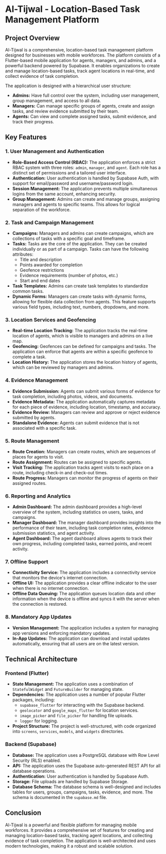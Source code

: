 
# Al-Tijwal - Location-Based Task Management Platform

## Project Overview

Al-Tijwal is a comprehensive, location-based task management platform designed for businesses with mobile workforces. The platform consists of a Flutter-based mobile application for agents, managers, and admins, and a powerful backend powered by Supabase. It enables organizations to create and manage location-based tasks, track agent locations in real-time, and collect evidence of task completion.

The application is designed with a hierarchical user structure:

*   **Admins:** Have full control over the system, including user management, group management, and access to all data.
*   **Managers:** Can manage specific groups of agents, create and assign tasks, and review evidence submitted by their team.
*   **Agents:** Can view and complete assigned tasks, submit evidence, and track their progress.

## Key Features

### 1. User Management and Authentication

*   **Role-Based Access Control (RBAC):** The application enforces a strict RBAC system with three roles: `admin`, `manager`, and `agent`. Each role has a distinct set of permissions and a tailored user interface.
*   **Authentication:** User authentication is handled by Supabase Auth, with support for email/password and username/password login.
*   **Session Management:** The application prevents multiple simultaneous logins from the same account, enhancing security.
*   **Group Management:** Admins can create and manage groups, assigning managers and agents to specific teams. This allows for logical separation of the workforce.

### 2. Task and Campaign Management

*   **Campaigns:** Managers and admins can create campaigns, which are collections of tasks with a specific goal and timeframe.
*   **Tasks:** Tasks are the core of the application. They can be created individually or as part of a campaign. Tasks can have the following attributes:
    *   Title and description
    *   Points awarded for completion
    *   Geofence restrictions
    *   Evidence requirements (number of photos, etc.)
    *   Start and end dates
*   **Task Templates:** Admins can create task templates to standardize common tasks.
*   **Dynamic Forms:** Managers can create tasks with dynamic forms, allowing for flexible data collection from agents. This feature supports various field types, including text, numbers, dropdowns, and more.

### 3. Location Services and Geofencing

*   **Real-time Location Tracking:** The application tracks the real-time location of agents, which is visible to managers and admins on a live map.
*   **Geofencing:** Geofences can be defined for campaigns and tasks. The application can enforce that agents are within a specific geofence to complete a task.
*   **Location History:** The application stores the location history of agents, which can be reviewed by managers and admins.

### 4. Evidence Management

*   **Evidence Submission:** Agents can submit various forms of evidence for task completion, including photos, videos, and documents.
*   **Evidence Metadata:** The application automatically captures metadata for each piece of evidence, including location, timestamp, and accuracy.
*   **Evidence Review:** Managers can review and approve or reject evidence submitted by agents.
*   **Standalone Evidence:** Agents can submit evidence that is not associated with a specific task.

### 5. Route Management

*   **Route Creation:** Managers can create routes, which are sequences of places for agents to visit.
*   **Route Assignment:** Routes can be assigned to specific agents.
*   **Visit Tracking:** The application tracks agent visits to each place on a route, including check-in and check-out times.
*   **Route Progress:** Managers can monitor the progress of agents on their assigned routes.

### 6. Reporting and Analytics

*   **Admin Dashboard:** The admin dashboard provides a high-level overview of the system, including statistics on users, tasks, and campaigns.
*   **Manager Dashboard:** The manager dashboard provides insights into the performance of their team, including task completion rates, evidence submission statistics, and agent activity.
*   **Agent Dashboard:** The agent dashboard allows agents to track their own progress, including completed tasks, earned points, and recent activity.

### 7. Offline Support

*   **Connectivity Service:** The application includes a connectivity service that monitors the device's internet connection.
*   **Offline UI:** The application provides a clear offline indicator to the user when there is no internet connection.
*   **Offline Data Queuing:** The application queues location data and other information when the device is offline and syncs it with the server when the connection is restored.

### 8. Mandatory App Updates

*   **Version Management:** The application includes a system for managing app versions and enforcing mandatory updates.
*   **In-App Updates:** The application can download and install updates automatically, ensuring that all users are on the latest version.

## Technical Architecture

### Frontend (Flutter)

*   **State Management:** The application uses a combination of `StatefulWidget` and `FutureBuilder` for managing state.
*   **Dependencies:** The application uses a number of popular Flutter packages, including:
    *   `supabase_flutter` for interacting with the Supabase backend.
    *   `geolocator` and `google_maps_flutter` for location services.
    *   `image_picker` and `file_picker` for handling file uploads.
    *   `logger` for logging.
*   **Project Structure:** The project is well-structured, with code organized into `screens`, `services`, `models`, and `widgets` directories.

### Backend (Supabase)

*   **Database:** The application uses a PostgreSQL database with Row Level Security (RLS) enabled.
*   **API:** The application uses the Supabase auto-generated REST API for all database operations.
*   **Authentication:** User authentication is handled by Supabase Auth.
*   **Storage:** File uploads are handled by Supabase Storage.
*   **Database Schema:** The database schema is well-designed and includes tables for users, groups, campaigns, tasks, evidence, and more. The schema is documented in the `supabase.md` file.

## Conclusion

Al-Tijwal is a powerful and flexible platform for managing mobile workforces. It provides a comprehensive set of features for creating and managing location-based tasks, tracking agent locations, and collecting evidence of task completion. The application is well-architected and uses modern technologies, making it a robust and scalable solution.
